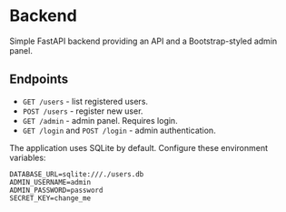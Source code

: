 # Backend

Simple FastAPI backend providing an API and a Bootstrap-styled admin panel.

## Endpoints
- `GET /users` - list registered users.
- `POST /users` - register new user.
- `GET /admin` - admin panel. Requires login.
- `GET /login` and `POST /login` - admin authentication.

The application uses SQLite by default. Configure these environment variables:

```
DATABASE_URL=sqlite:///./users.db
ADMIN_USERNAME=admin
ADMIN_PASSWORD=password
SECRET_KEY=change_me
```
